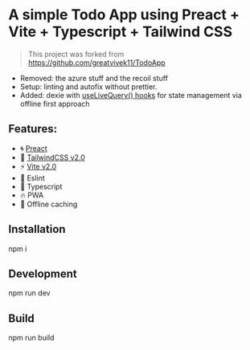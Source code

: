 # A simple Todo App using Preact + Vite + Typescript + Tailwind CSS 

> This project was forked from https://github.com/greatvivek11/TodoApp

* Removed: the azure stuff and the recoil stuff
* Setup: linting and autofix without prettier.
* Added: dexie with [useLiveQuery() hooks](https://dexie.org/docs/dexie-react-hooks/useLiveQuery()) for state management via offline first approach

## Features:

- 🌀 [Preact](https://preactjs.com)
- 🎨 [TailwindCSS v2.0](https://blog.tailwindcss.com/tailwindcss-v2)
- ⚡ [Vite v2.0](https://github.com/vitejs/vite)
- 📝 Eslint
- 🔱 Typescript
- 🔥 PWA
- 🌈 Offline caching

## Installation

npm i

## Development

npm run dev

## Build

npm run build

